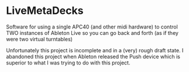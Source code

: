 # LiveMetaDecks
Software for using a single APC40 (and other midi hardware) to control TWO instances of Ableton Live so you can go back and forth (as if they were two virtual turntables)

Unfortunately this project is incomplete and in a (very) rough draft state. I abandoned this project when Ableton released the Push device which is superior to what I was trying to do with this project.

